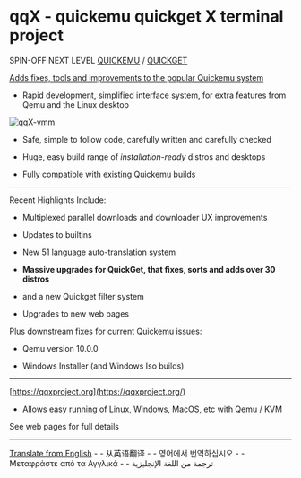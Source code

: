 # qqX  - quickemu quickget X terminal project

SPIN-OFF NEXT LEVEL [QUICKEMU](https://github.com/qqxproject/qqX/blob/main/qqX.builtins/freespirit/quickemu) / [QUICKGET](https://github.com/qqxproject/qqX/blob/main/qqX.builtins/freespirit/quickget)

[Adds fixes, tools and improvements to the popular Quickemu system](https://qqxproject.org/docs/FreeBird)

- Rapid development, simplified interface system, for extra features from Qemu and the Linux desktop

![qqX-vmm](https://github.com/qqxproject/qqX/assets/3956806/18e5c495-8072-49a5-8b9c-e1302549efcf)

- Safe, simple to follow code, carefully written and carefully checked

- Huge, easy build range of _installation-ready_ distros and desktops

- Fully compatible with existing Quickemu builds

-----

Recent Highlights Include:

- Multiplexed parallel downloads and downloader UX improvements

- Updates to builtins

- New 51 language auto-translation system

- **Massive upgrades for QuickGet, that fixes, sorts and adds over 30 distros**

- and a new Quickget filter system

- Upgrades to new web pages

Plus downstream fixes for current Quickemu issues:

- Qemu version 10.0.0

- Windows Installer (and Windows Iso builds)

-----

[https://qqxproject.org](https://qqxproject.org/)

- Allows easy running of Linux, Windows, MacOS, etc with Qemu / KVM

See web pages for full details

-----

[Translate from English](https://qqxproject-org.translate.goog/?_x_tr_sl=auto&_x_tr_tl=it&_x_tr_hl=en&_x_tr_pto=wapp) - - 从英语翻译 - - 영어에서 번역하십시오 - - Μεταφράστε από τα Αγγλικά - - ترجمة من اللغة الإنجليزية
